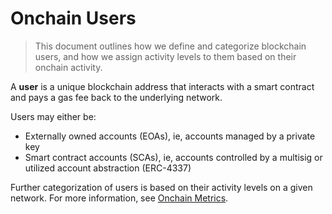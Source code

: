 # Onchain Users

> This document outlines how we define and categorize blockchain users, and how we assign activity levels to them based on their onchain activity.

A **user** is a unique blockchain address that interacts with a smart contract and pays a gas fee back to the underlying network. 

Users may either be:
- Externally owned accounts (EOAs), ie, accounts managed by a private key
- Smart contract accounts (SCAs), ie, accounts controlled by a multisig or utilized account abstraction (ERC-4337)

Further categorization of users is based on their activity levels on a given network. For more information, see [Onchain Metrics](./onchain.md).